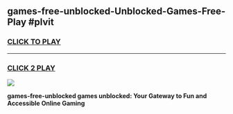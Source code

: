 
## games-free-unblocked-Unblocked-Games-Free-Play #plvit
<h3>
<a href="https://us.freeplayer.one?title=games-free-unblocked&ref=9M">CLICK TO PLAY</a></h3>
<hr>

<h3>
<a href="https://us.freeplayer.one?title=games-free-unblocked&ref=9M">CLICK 2 PLAY</a>
  
</h3>

<a href="https://us.freeplayer.one?title=games-free-unblocked&ref=9M"><img src="https://clearcache.store/games.png"></a>


**games-free-unblocked games unblocked: Your Gateway to Fun and Accessible Online Gaming**
